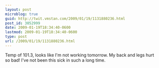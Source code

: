 ```yaml
---
layout: post
microblog: true
guid: http://twit.vmstan.com/2009/01/19/1131880236.html
post_id: 3052999
date: 2009-01-19T18:34:40-0600
lastmod: 2009-01-19T18:34:40-0600
type: post
url: /2009/01/19/1131880236.html
---
```

Temp of 101.3, looks like I'm not working tomorrow. My back and legs hurt so bad! I've not been this sick in such a long time.
